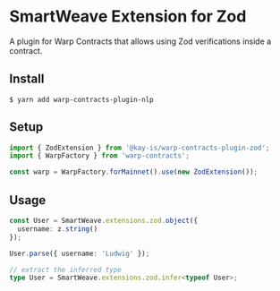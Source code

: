 # SmartWeave Extension for Zod

A plugin for Warp Contracts that allows using Zod verifications inside a contract.

## Install

    $ yarn add warp-contracts-plugin-nlp

## Setup

```ts
import { ZodExtension } from '@kay-is/warp-contracts-plugin-zod';
import { WarpFactory } from 'warp-contracts';

const warp = WarpFactory.forMainnet().use(new ZodExtension());
```

## Usage

```ts
const User = SmartWeave.extensions.zod.object({
  username: z.string()
});

User.parse({ username: 'Ludwig' });

// extract the inferred type
type User = SmartWeave.extensions.zod.infer<typeof User>;
```
